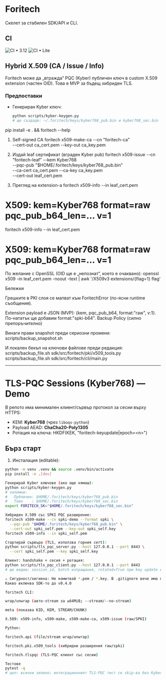 # Foritech

Скелет за стабилен SDK/API и CLI.

## CI
![CI • 3.12](https://github.com/forrybg/foritech-secure-system/actions/workflows/ci.yml/badge.svg)
![CI • Lite](https://github.com/forrybg/foritech-secure-system/actions/workflows/ci-lite.yml/badge.svg)

## Hybrid X.509 (CA / Issue / Info)

Foritech може да „вгражда“ PQC (Kyber) публичен ключ в custom X.509 extension (частен OID). Това е MVP за бъдещ хибриден TLS.

### Предпоставки
- Генериран Kyber ключ:
  ```bash
  python scripts/kyber-keygen.py
  # ще създаде: ~/.foritech/keys/kyber768_pub.bin и kyber768_sec.bin

pip install -e . && foritech --help
1) Self-signed CA
foritech x509-make-ca --cn "foritech-ca" \
  --cert-out ca_cert.pem --key-out ca_key.pem

2) Издай leaf сертификат (вграден Kyber pub)
foritech x509-issue --cn "foritech-leaf" --kem Kyber768 \
  --pqc-pub "$HOME/.foritech/keys/kyber768_pub.bin" \
  --ca-cert ca_cert.pem --ca-key ca_key.pem \
  --cert-out leaf_cert.pem

3) Преглед на extension-а
foritech x509-info --in leaf_cert.pem
# X509: kem=Kyber768 format=raw pqc_pub_b64_len=... v=1

foritech x509-info --in leaf_cert.pem
# X509: kem=Kyber768 format=raw pqc_pub_b64_len=... v=1

По желание с OpenSSL (OID ще е „непознат“, което е очаквано):
openssl x509 -in leaf_cert.pem -noout -text | awk '/X509v3 extensions/{flag=1} flag'

Бележки

Грешките в PKI слоя се мапват към ForitechError (по-ясни runtime съобщения).

Extension payload е JSON (MVP): {kem, pqc_pub_b64, format:"raw", v:1}. По-нататък ще добавим format:"spki-b64".
Backup Policy (силно препоръчително)

Винаги прави snapshot преди сериозни промени:
scripts/backup_snapshot.sh

И локален бекъп на ключови файлове преди редакция:
scripts/backup_file.sh sdk/src/foritech/pki/x509_tools.py
scripts/backup_file.sh sdk/src/foritech/cli/main.py


---

# TLS-PQC Sessions (Kyber768) — Demo

В репото има минимален клиент/сървър протокол за сесии върху HTTPS:
- KEM: **Kyber768** (чрез `liboqs-python`)
- Payload AEAD: **ChaCha20-Poly1305**
- Ротация на ключа: HKDF(KEK, "foritech-keyupdate|epoch=\<n\>")

## Бърз старт

1) Инсталация (editable):
```bash
python -m venv .venv && source .venv/bin/activate
pip install -e .[dev]

Генерирай Kyber ключове (ако още нямаш):
python scripts/kyber-keygen.py
# запомни:
#   Публичен: $HOME/.foritech/keys/kyber768_pub.bin
#   Таен    : $HOME/.foritech/keys/kyber768_sec.bin
export FORITECH_SK="$HOME/.foritech/keys/kyber768_sec.bin"

Хибриден X.509 със SPKI PQC разширение:
foritech x509-make --cn spki-demo --format spki \
  --pqc-pub "$HOME/.foritech/keys/kyber768_pub.bin" \
  --cert-out spki_self.pem --key-out spki_self.key
foritech x509-info --in spki_self.pem

Стартирай сървъра (TLS, използва горния cert):
python scripts/tls_pqc_server.py --host 127.0.0.1 --port 8443 \
  --cert spki_self.pem --key spki_self.key

Клиент: handshake + сесия + ротация:
python scripts/tls_pqc_client.py --host 127.0.0.1 --port 8443
# ще видиш: session_id, batch изпращания, rotated=True при key update и OK ✅

⚠️ Сигурност/хигиена: Не комитвай *.pem / *.key. В .gitignore вече има правила.
Какво включва SDK-то до v0.4.0

foritech CLI:

wrap/unwrap (авто-stream за ≥64MiB; --stream/--no-stream)

meta (показва KID, KEM, STREAM/CHUNK)

X.509: x509-info, x509-make, x509-make-ca, x509-issue (raw/SPKI)

Python:

foritech.api (file/stream wrap/unwrap)

foritech.pki.x509_tools (хибридни разширения raw/spki)

foritech.tlspqc (TLS-PQC клиент със сесии)

Тестове
pytest -q
# цел: всички зелено; интеграционният TLS-PQC тест се skip-ва без Kyber ключове.

